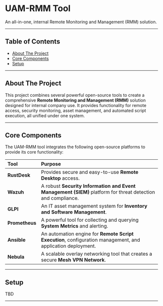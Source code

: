 # UAM-RMM Tool

An all-in-one, internal Remote Monitoring and Management (RMM) solution.

---

## Table of Contents

- [About The Project](#about-the-project)
- [Core Components](#core-components)
- [Setup](#setup)

---

## About The Project

This project combines several powerful open-source tools to create a comprehensive **Remote Monitoring and Management (RMM)** solution designed for internal company use. It provides functionality for remote access, security monitoring, asset management, and automated script execution, all unified under one system.

---

## Core Components

The UAM-RMM tool integrates the following open-source platforms to provide its core functionality:

| Tool | Purpose |
| :--- | :--- |
| **RustDesk** | Provides secure and easy-to-use **Remote Desktop** access. |
| **Wazuh** | A robust **Security Information and Event Management (SIEM)** platform for threat detection and compliance. |
| **GLPI** | An IT asset management system for **Inventory and Software Management**. |
| **Prometheus** | A powerful tool for collecting and querying **System Metrics** and alerting. |
| **Ansible** | An automation engine for **Remote Script Execution**, configuration management, and application deployment. |
| **Nebula** | A scalable overlay networking tool that creates a secure **Mesh VPN Network**. |

---

## Setup

TBD

---
